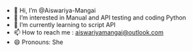 - 👋 Hi, I’m @Aiswariya-Mangai
- 👀 I’m interested in Manual and API testing and coding Python
- 🌱 I’m currently learning to script API
- 📫 How to reach me : aiswariyamangai@outlook.com
- 😄 Pronouns: She

<!---
Aiswariya-Mangai/Aiswariya-Mangai is a ✨ special ✨ repository because its `README.md` (this file) appears on your GitHub profile.
You can click the Preview link to take a look at your changes.
--->
